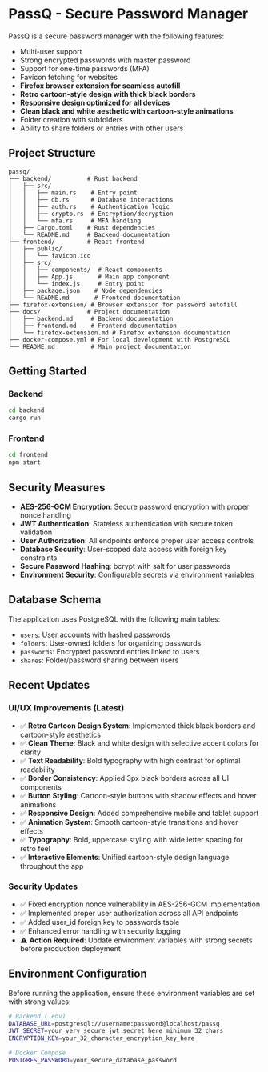 # PassQ - Secure Password Manager

PassQ is a secure password manager with the following features:
- Multi-user support
- Strong encrypted passwords with master password
- Support for one-time passwords (MFA)
- Favicon fetching for websites
- **Firefox browser extension for seamless autofill**
- **Retro cartoon-style design with thick black borders**
- **Responsive design optimized for all devices**
- **Clean black and white aesthetic with cartoon-style animations**
- Folder creation with subfolders
- Ability to share folders or entries with other users

## Project Structure
```
passq/
├── backend/          # Rust backend
│   ├── src/
│   │   ├── main.rs    # Entry point
│   │   ├── db.rs      # Database interactions
│   │   ├── auth.rs    # Authentication logic
│   │   ├── crypto.rs  # Encryption/decryption
│   │   └── mfa.rs     # MFA handling
│   ├── Cargo.toml    # Rust dependencies
│   └── README.md     # Backend documentation
├── frontend/         # React frontend
│   ├── public/
│   │   └── favicon.ico
│   ├── src/
│   │   ├── components/  # React components
│   │   ├── App.js       # Main app component
│   │   └── index.js     # Entry point
│   ├── package.json    # Node dependencies
│   └── README.md       # Frontend documentation
├── firefox-extension/ # Browser extension for password autofill
├── docs/             # Project documentation
│   ├── backend.md     # Backend documentation
│   ├── frontend.md    # Frontend documentation
│   └── firefox-extension.md # Firefox extension documentation
├── docker-compose.yml # For local development with PostgreSQL
└── README.md          # Main project documentation
```

## Getting Started

### Backend
```bash
cd backend
cargo run
```

### Frontend
```bash
cd frontend
npm start
```

## Security Measures
- **AES-256-GCM Encryption**: Secure password encryption with proper nonce handling
- **JWT Authentication**: Stateless authentication with secure token validation
- **User Authorization**: All endpoints enforce proper user access controls
- **Database Security**: User-scoped data access with foreign key constraints
- **Secure Password Hashing**: bcrypt with salt for user passwords
- **Environment Security**: Configurable secrets via environment variables

## Database Schema
The application uses PostgreSQL with the following main tables:
- `users`: User accounts with hashed passwords
- `folders`: User-owned folders for organizing passwords
- `passwords`: Encrypted password entries linked to users
- `shares`: Folder/password sharing between users

## Recent Updates

### UI/UX Improvements (Latest)
- ✅ **Retro Cartoon Design System**: Implemented thick black borders and cartoon-style aesthetics
- ✅ **Clean Theme**: Black and white design with selective accent colors for clarity
- ✅ **Text Readability**: Bold typography with high contrast for optimal readability
- ✅ **Border Consistency**: Applied 3px black borders across all UI components
- ✅ **Button Styling**: Cartoon-style buttons with shadow effects and hover animations
- ✅ **Responsive Design**: Added comprehensive mobile and tablet support
- ✅ **Animation System**: Smooth cartoon-style transitions and hover effects
- ✅ **Typography**: Bold, uppercase styling with wide letter spacing for retro feel
- ✅ **Interactive Elements**: Unified cartoon-style design language throughout the app

### Security Updates
- ✅ Fixed encryption nonce vulnerability in AES-256-GCM implementation
- ✅ Implemented proper user authorization across all API endpoints
- ✅ Added user_id foreign key to passwords table
- ✅ Enhanced error handling with security logging
- ⚠️ **Action Required**: Update environment variables with strong secrets before production deployment

## Environment Configuration
Before running the application, ensure these environment variables are set with strong values:
```bash
# Backend (.env)
DATABASE_URL=postgresql://username:password@localhost/passq
JWT_SECRET=your_very_secure_jwt_secret_here_minimum_32_chars
ENCRYPTION_KEY=your_32_character_encryption_key_here

# Docker Compose
POSTGRES_PASSWORD=your_secure_database_password
```